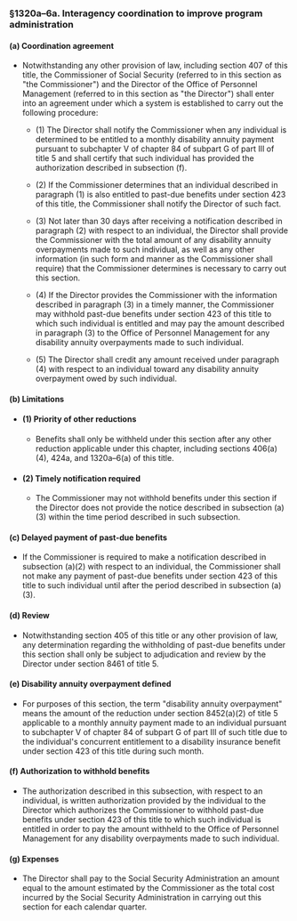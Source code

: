 ### §1320a–6a. Interagency coordination to improve program administration
#### (a) Coordination agreement
* Notwithstanding any other provision of law, including section 407 of this title, the Commissioner of Social Security (referred to in this section as "the Commissioner") and the Director of the Office of Personnel Management (referred to in this section as "the Director") shall enter into an agreement under which a system is established to carry out the following procedure:

  * (1) The Director shall notify the Commissioner when any individual is determined to be entitled to a monthly disability annuity payment pursuant to subchapter V of chapter 84 of subpart G of part III of title 5 and shall certify that such individual has provided the authorization described in subsection (f).

  * (2) If the Commissioner determines that an individual described in paragraph (1) is also entitled to past-due benefits under section 423 of this title, the Commissioner shall notify the Director of such fact.

  * (3) Not later than 30 days after receiving a notification described in paragraph (2) with respect to an individual, the Director shall provide the Commissioner with the total amount of any disability annuity overpayments made to such individual, as well as any other information (in such form and manner as the Commissioner shall require) that the Commissioner determines is necessary to carry out this section.

  * (4) If the Director provides the Commissioner with the information described in paragraph (3) in a timely manner, the Commissioner may withhold past-due benefits under section 423 of this title to which such individual is entitled and may pay the amount described in paragraph (3) to the Office of Personnel Management for any disability annuity overpayments made to such individual.

  * (5) The Director shall credit any amount received under paragraph (4) with respect to an individual toward any disability annuity overpayment owed by such individual.

#### (b) Limitations
* #### (1) Priority of other reductions
  * Benefits shall only be withheld under this section after any other reduction applicable under this chapter, including sections 406(a)(4), 424a, and 1320a–6(a) of this title.

* #### (2) Timely notification required
  * The Commissioner may not withhold benefits under this section if the Director does not provide the notice described in subsection (a)(3) within the time period described in such subsection.

#### (c) Delayed payment of past-due benefits
* If the Commissioner is required to make a notification described in subsection (a)(2) with respect to an individual, the Commissioner shall not make any payment of past-due benefits under section 423 of this title to such individual until after the period described in subsection (a)(3).

#### (d) Review
* Notwithstanding section 405 of this title or any other provision of law, any determination regarding the withholding of past-due benefits under this section shall only be subject to adjudication and review by the Director under section 8461 of title 5.

#### (e) Disability annuity overpayment defined
* For purposes of this section, the term "disability annuity overpayment" means the amount of the reduction under section 8452(a)(2) of title 5 applicable to a monthly annuity payment made to an individual pursuant to subchapter V of chapter 84 of subpart G of part III of such title due to the individual's concurrent entitlement to a disability insurance benefit under section 423 of this title during such month.

#### (f) Authorization to withhold benefits
* The authorization described in this subsection, with respect to an individual, is written authorization provided by the individual to the Director which authorizes the Commissioner to withhold past-due benefits under section 423 of this title to which such individual is entitled in order to pay the amount withheld to the Office of Personnel Management for any disability overpayments made to such individual.

#### (g) Expenses
* The Director shall pay to the Social Security Administration an amount equal to the amount estimated by the Commissioner as the total cost incurred by the Social Security Administration in carrying out this section for each calendar quarter.
